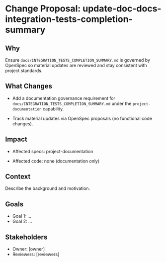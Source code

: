 # Change Proposal: update-doc-docs-integration-tests-completion-summary

## Why

Ensure `docs/INTEGRATION_TESTS_COMPLETION_SUMMARY.md` is governed by OpenSpec so material updates are reviewed and stay consistent with project standards.

## What Changes

- Add a documentation governance requirement for `docs/INTEGRATION_TESTS_COMPLETION_SUMMARY.md` under the `project-documentation` capability.

- Track material updates via OpenSpec proposals (no functional code changes).

## Impact

- Affected specs: project-documentation

- Affected code: none (documentation only)

## Context

Describe the background and motivation.


## Goals

- Goal 1: ...
- Goal 2: ...


## Stakeholders

- Owner: [owner]
- Reviewers: [reviewers]

